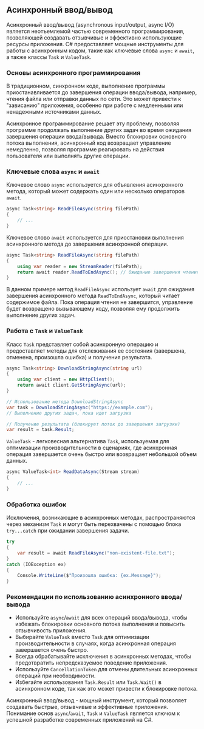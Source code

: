 ## Асинхронный ввод/вывод

Асинхронный ввод/вывод (asynchronous input/output, async I/O) является неотъемлемой частью современного программирования, позволяющей создавать отзывчивые и эффективно использующие ресурсы приложения. C# предоставляет мощные инструменты для работы с асинхронным кодом, такие как ключевые слова `async` и `await`, а также классы `Task` и `ValueTask`.

### Основы асинхронного программирования

В традиционном, синхронном коде, выполнение программы приостанавливается до завершения операции ввода/вывода, например, чтения файла или отправки данных по сети. Это может привести к "зависанию" приложения, особенно при работе с медленными или ненадежными источниками данных.

Асинхронное программирование решает эту проблему, позволяя программе продолжать выполнение других задач во время ожидания завершения операции ввода/вывода. Вместо блокировки основного потока выполнения, асинхронный код возвращает управление немедленно, позволяя программе реагировать на действия пользователя или выполнять другие операции. 

### Ключевые слова `async` и `await`

Ключевое слово `async` используется для объявления асинхронного метода, который может содержать один или несколько операторов `await`. 

```C#
async Task<string> ReadFileAsync(string filePath)
{
    // ...
}
```

Ключевое слово `await` используется для приостановки выполнения асинхронного метода до завершения асинхронной операции. 

```C#
async Task<string> ReadFileAsync(string filePath)
{
    using var reader = new StreamReader(filePath);
    return await reader.ReadToEndAsync(); // Ожидание завершения чтения файла
}
```

В данном примере метод `ReadFileAsync` использует `await` для ожидания завершения асинхронного метода `ReadToEndAsync`, который читает содержимое файла. Пока операция чтения не завершится, управление будет возвращено вызывающему коду, позволяя ему продолжить выполнение других задач.

### Работа с `Task` и `ValueTask`

Класс `Task` представляет собой асинхронную операцию и предоставляет методы для отслеживания ее состояния (завершена, отменена, произошла ошибка) и получения результата. 

```C#
async Task<string> DownloadStringAsync(string url)
{
    using var client = new HttpClient();
    return await client.GetStringAsync(url);
}

// Использование метода DownloadStringAsync
var task = DownloadStringAsync("https://example.com");
// Выполнение других задач, пока идет загрузка

// Получение результата (блокирует поток до завершения загрузки)
var result = task.Result;
```

`ValueTask` - легковесная альтернатива `Task`, используемая для оптимизации производительности в сценариях, где асинхронная операция завершается очень быстро или возвращает небольшой объем данных. 

```C#
async ValueTask<int> ReadDataAsync(Stream stream)
{
    // ...
}
```

### Обработка ошибок

Исключения, возникающие в асинхронных методах, распространяются через механизм `Task` и могут быть перехвачены с помощью блока `try...catch` при ожидании завершения задачи.

```C#
try
{
    var result = await ReadFileAsync("non-existent-file.txt");
}
catch (IOException ex)
{
    Console.WriteLine($"Произошла ошибка: {ex.Message}");
}
```

### Рекомендации по использованию асинхронного ввода/вывода

- Используйте `async`/`await` для всех операций ввода/вывода, чтобы избежать блокировки основного потока выполнения и повысить отзывчивость приложения.
- Выбирайте `ValueTask` вместо `Task` для оптимизации производительности в случаях, когда асинхронная операция завершается очень быстро.
- Всегда обрабатывайте исключения в асинхронных методах, чтобы предотвратить непредсказуемое поведение приложения.
- Используйте `CancellationToken` для отмены длительных асинхронных операций при необходимости.
- Избегайте использования `Task.Result` или `Task.Wait()` в асинхронном коде, так как это может привести к блокировке потока.

Асинхронный ввод/вывод - мощный инструмент, который позволяет создавать быстрые, отзывчивые и эффективные приложения. Понимание основ `async`/`await`, `Task` и `ValueTask` является ключом к успешной разработке современных приложений на C#.
